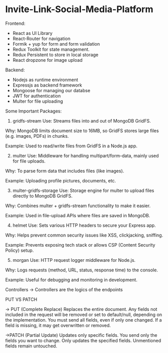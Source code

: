 # Invite-Link-Social-Media-Platform

Frontend:
- React as UI Library
- React-Router for navigation
- Formik + yup for form and form validation
- Redux Toolkit for state management.
- Redux Persistent to store in local storage
- React dropzone for image upload

Backend:
- Nodejs as runtime environment
- Expressjs as backend framework
- Mongoose for managing our databse
- JWT for authentication 
- Multer for file uploading


Some Important Packages:

1. gridfs-stream
Use: Streams files into and out of MongoDB GridFS.

Why: MongoDB limits document size to 16MB, so GridFS stores large files (e.g. images, PDFs) in chunks.

Example: Used to read/write files from GridFS in a Node.js app.

2. multer
Use: Middleware for handling multipart/form-data, mainly used for file uploads.

Why: To parse form data that includes files (like images).

Example: Uploading profile pictures, documents, etc.

3. multer-gridfs-storage
Use: Storage engine for multer to upload files directly to MongoDB GridFS.

Why: Combines multer + gridfs-stream functionality to make it easier.

Example: Used in file-upload APIs where files are saved in MongoDB.

4. helmet
Use: Sets various HTTP headers to secure your Express app.

Why: Helps prevent common security issues like XSS, clickjacking, sniffing.

Example: Prevents exposing tech stack or allows CSP (Content Security Policy) setup.

5. morgan
Use: HTTP request logger middleware for Node.js.

Why: Logs requests (method, URL, status, response time) to the console.

Example: Useful for debugging and monitoring in development.


Controllers
-> Controllers are the logics of the endpoints

PUT VS PATCH

-> PUT (Complete Replace)
Replaces the entire document.
Any fields not included in the request will be removed or set to default/null, depending on the implementation.
You must send all fields, even if only one changed.
If a field is missing, it may get overwritten or removed.

->PATCH (Partial Update)
Updates only specific fields.
You send only the fields you want to change.
Only updates the specified fields.
Unmentioned fields remain untouched.

